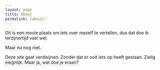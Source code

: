 ```yaml
---
layout: page
title: About
permalink: /about/
---
```


Dit is een mooie plaats om iets over mezelf te vertellen, dus dat doe ik terzijnertijd vast wel. 

Maar nu nog niet.

Deze site gaat verdwijnen. Zonder dat er ooit iets op heeft gestaan. Zielig eiegnlijk. Maar ja, wat doe je eraan?

